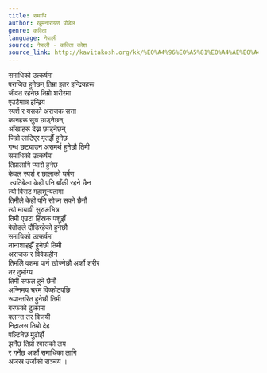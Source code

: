 ```yaml
---
title: समाधि
author: खुमनारायण पौडेल
genre: कविता
language: नेपाली
source: नेपाली - कविता कोश
source_link: http://kavitakosh.org/kk/%E0%A4%96%E0%A5%81%E0%A4%AE%E0%A4%A8%E0%A4%BE%E0%A4%B0%E0%A4%BE%E0%A4%AF%E0%A4%A3_%E0%A4%AA%E0%A5%8C%E0%A4%A1%E0%A5%87%E0%A4%B2
---
```


समाधिको उत्कर्षमा  
पराजित हुनेछन् तिम्रा इतर इन्द्रियहरू  
जीवत रहनेछ तिम्रो शरीरमा  
एउटैमात्र इन्द्रिय  
स्पर्श र यसको अराजक सत्ता  
कानहरू सुन्न छाड्नेछन्  
आँखाहरू देख्न छाड्नेछन्  
जिब्रो लाटिएर मृतझैँ हुनेछ  
गन्ध छट्याउन असमर्थ हुनेछौ तिमी  
समाधिको उत्कर्षमा  
तिम्रालागि प्यारो हुनेछ  
केवल स्पर्श र छालाको घर्षण  
 त्यतिबेला केही पनि बाँकी रहने छैन  
त्यो विराट महाशून्यतामा  
तिमीले केही पनि सोच्न सक्ने छैनौ  
त्यो मायावी सुरुङभित्र  
तिमी एउटा हिंस्रक पशुझैँ  
बेतोडले दौडिरहेको हुनेछौ  
समाधिको उत्कर्षमा  
तानाशाहझैँ हुनेछौ तिमी  
अराजक र विवेकहीन  
तिमलिे वशमा पार्न खोज्नेछौ अर्को शरीर  
तर दुर्भाग्य  
तिमी सफल हुने छैनौँ  
अग्निमय चरम विष्फोटपछि  
रूपान्तरित हुनेछौ तिमी  
बरफको टुक्रामा  
क्लान्त तर विजयी  
निद्रालस तिम्रो देह  
पल्टिनेछ मुढोझैँ  
झर्नेछ तिम्रो श्वासको लय  
र गर्नेछ अर्को समाधिका लागि  
अजस्र उर्जाको सञ्चय ।
